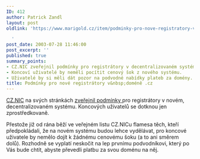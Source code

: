 ```yaml
---
ID: 412
author: Patrick Zandl
layout: post
oldlink: 'https://www.marigold.cz/item/podminky-pro-nove-registratory-v-domene-cz

  '
post_date: 2003-07-28 11:46:00
post_excerpt: ''
published: true
summary_points:
- CZ.NIC zveřejnil podmínky pro registrátory v decentralizovaném systému.
- Koncoví uživatelé by neměli pocítit cenový šok z nového systému.
- Uživatelé by si měli dát pozor na podvodné nabídky plateb za domény.
title: Podmínky pro nové registrátory v&nbsp;doméně .cz
---
```


<p>
<A href="http://www.nic.cz/">CZ.NIC</A> na svých stránkách <A href="http://www.nic.cz/cznic/projekty/index.html">zveřejnil podmínky </A>pro registrátory v novém, decentralizovaném systému.&#160;Koncových uživatelů se dotknou jen zprostředkovaně. &#160;</p>

<p>
Přestože již od rána běží ve veřejném listu CZ.NICu&#160;flamesa těch, kteří předpokládali, že na novém systému budou lehce vydělávat, pro koncové uživatele by nemělo dojít k žádnému cenovému šoku (a to ani směrem dolů). Rozhodně se&#160;vyplatí neskočit na lep prvnímu podvodníkovi, který po Vás bude chtít, abyste převedli platbu za svou doménu na něj.</p>